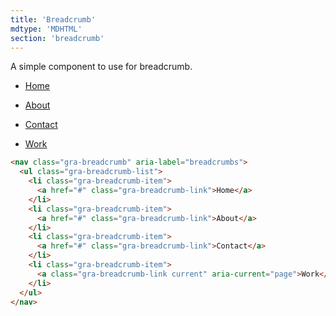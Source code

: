 ```yaml
---
title: 'Breadcrumb'
mdtype: 'MDHTML'
section: 'breadcrumb'
---
```


A simple component to use for breadcrumb.

<div class="gra-doc-s-wrapper">
<nav class="gra-breadcrumb" aria-label="breadcrumbs">
<ul class="gra-breadcrumb-list">
<li class="gra-breadcrumb-item">

[Home](/docs/breadcrumb/# 'BreadcrumbLink')

</li>
<li class="gra-breadcrumb-item">

[About](/docs/breadcrumb/# 'BreadcrumbLink')

</li>
<li class="gra-breadcrumb-item">

[Contact](/docs/breadcrumb/# 'BreadcrumbLink')

</li>
<li class="gra-breadcrumb-item">

[Work](/docs/breadcrumb/# 'BreadcrumbLinkCurrent')

</li>
</ul>
</nav>
</div>


```html
<nav class="gra-breadcrumb" aria-label="breadcrumbs">
  <ul class="gra-breadcrumb-list">
    <li class="gra-breadcrumb-item">
      <a href="#" class="gra-breadcrumb-link">Home</a>
    </li>
    <li class="gra-breadcrumb-item">
      <a href="#" class="gra-breadcrumb-link">About</a>
    </li>
    <li class="gra-breadcrumb-item">
      <a href="#" class="gra-breadcrumb-link">Contact</a>
    </li>
    <li class="gra-breadcrumb-item">
      <a class="gra-breadcrumb-link current" aria-current="page">Work</a>
    </li>
  </ul>
</nav>
```